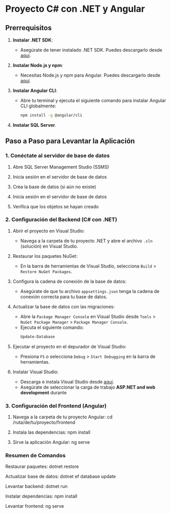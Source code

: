 # Proyecto C# con .NET y Angular

## Prerrequisitos

1. **Instalar .NET SDK**:
   - Asegúrate de tener instalado .NET SDK. Puedes descargarlo desde [aquí](https://dotnet.microsoft.com/download).

2. **Instalar Node.js y npm**:
   - Necesitas Node.js y npm para Angular. Puedes descargarlo desde [aquí](https://nodejs.org/).

3. **Instalar Angular CLI**:
   - Abre tu terminal y ejecuta el siguiente comando para instalar Angular CLI globalmente:
     ```sh
     npm install -g @angular/cli
     ```

4. **Instalar SQL Server**.

## Paso a Paso para Levantar la Aplicación

### 1. Conéctate al servidor de base de datos

1. Abre SQL Server Management Studio (SSMS)

2. Inicia sesión en el servidor de base de datos

3. Crea la base de datos (si aún no existe)

4. Inicia sesión en el servidor de base de datos

5. Verifica que los objetos se hayan creado

### 2. Configuración del Backend (C# con .NET)


1. Abrir el proyecto en Visual Studio:
   - Navega a la carpeta de tu proyecto .NET y abre el archivo `.sln` (solución) en Visual Studio.

2. Restaurar los paquetes NuGet:
   - En la barra de herramientas de Visual Studio, selecciona `Build` > `Restore NuGet Packages`.

3. Configura la cadena de conexión de la base de datos:
   - Asegúrate de que tu archivo `appsettings.json` tenga la cadena de conexión correcta para tu base de datos.

4. Actualizar la base de datos con las migraciones:
   - Abre la `Package Manager Console` en Visual Studio desde `Tools` > `NuGet Package Manager` > `Package Manager Console`.
   - Ejecuta el siguiente comando:
     ```sh
     Update-Database

5. Ejecutar el proyecto en el depurador de Visual Studio:
   - Presiona `F5` o selecciona `Debug` > `Start Debugging` en la barra de herramientas.

5. Instalar Visual Studio:
   - Descarga e instala Visual Studio desde [aquí](https://visualstudio.microsoft.com/downloads/).
   - Asegúrate de seleccionar la carga de trabajo **ASP.NET and web development** durante 


### 3.  Configuración del Frontend (Angular)
1.  Navega a la carpeta de tu proyecto Angular: cd /ruta/de/tu/proyecto/frontend

2. Instala las dependencias: npm install

3. Sirve la aplicación Angular: ng serve

### Resumen de Comandos

Restaurar paquetes: dotnet restore

Actualizar base de datos: dotnet ef database update

Levantar backend: dotnet run

Instalar dependencias: npm install

Levantar frontend: ng serve

